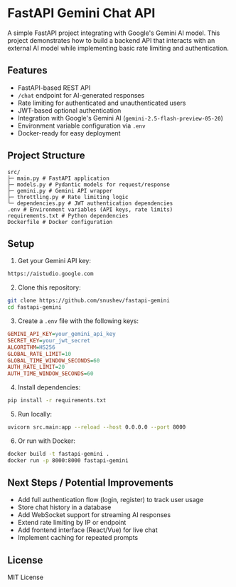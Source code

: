 # FastAPI Gemini Chat API

A simple FastAPI project integrating with Google's Gemini AI model. This project demonstrates how to build a backend API that interacts with an external AI model while implementing basic rate limiting and authentication.

## Features

- FastAPI-based REST API
- `/chat` endpoint for AI-generated responses
- Rate limiting for authenticated and unauthenticated users
- JWT-based optional authentication
- Integration with Google's Gemini AI (`gemini-2.5-flash-preview-05-20`)
- Environment variable configuration via `.env`
- Docker-ready for easy deployment

## Project Structure

```
src/
├─ main.py # FastAPI application
├─ models.py # Pydantic models for request/response
├─ gemini.py # Gemini API wrapper
├─ throttling.py # Rate limiting logic
└─ dependencies.py # JWT authentication dependencies
.env # Environment variables (API keys, rate limits)
requirements.txt # Python dependencies
Dockerfile # Docker configuration
```

## Setup

1. Get your Gemini API key:

```bash
https://aistudio.google.com
```

2. Clone this repository:

```bash
git clone https://github.com/snushev/fastapi-gemini
cd fastapi-gemini
```

3. Create a `.env` file with the following keys:

```ini
GEMINI_API_KEY=your_gemini_api_key
SECRET_KEY=your_jwt_secret
ALGORITHM=HS256
GLOBAL_RATE_LIMIT=10
GLOBAL_TIME_WINDOW_SECONDS=60
AUTH_RATE_LIMIT=20
AUTH_TIME_WINDOW_SECONDS=60
```

4. Install dependencies:

```bash
pip install -r requirements.txt
```

5. Run locally:

```bash
uvicorn src.main:app --reload --host 0.0.0.0 --port 8000
```

6. Or run with Docker:

```bash
docker build -t fastapi-gemini .
docker run -p 8000:8000 fastapi-gemini
```

## Next Steps / Potential Improvements

- Add full authentication flow (login, register) to track user usage
- Store chat history in a database
- Add WebSocket support for streaming AI responses
- Extend rate limiting by IP or endpoint
- Add frontend interface (React/Vue) for live chat
- Implement caching for repeated prompts

## License

MIT License

